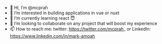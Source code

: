 - 👋 Hi, I’m @mcprah
- 👀 I’m interested in building applications in vue or nuxt
- 🌱 I’m currently learning react 😇
- 💞️ I’m looking to collaborate on any project that will boost my experience
- 📫 How to reach me: twitter: https://twitter.com/mcprah_ or LinkedIn: https://www.linkedin.com/in/mark-amoah

<!---
mcprah/mcprah is a ✨ special ✨ repository because its `README.md` (this file) appears on your GitHub profile.
You can click the Preview link to take a look at your changes.
--->

